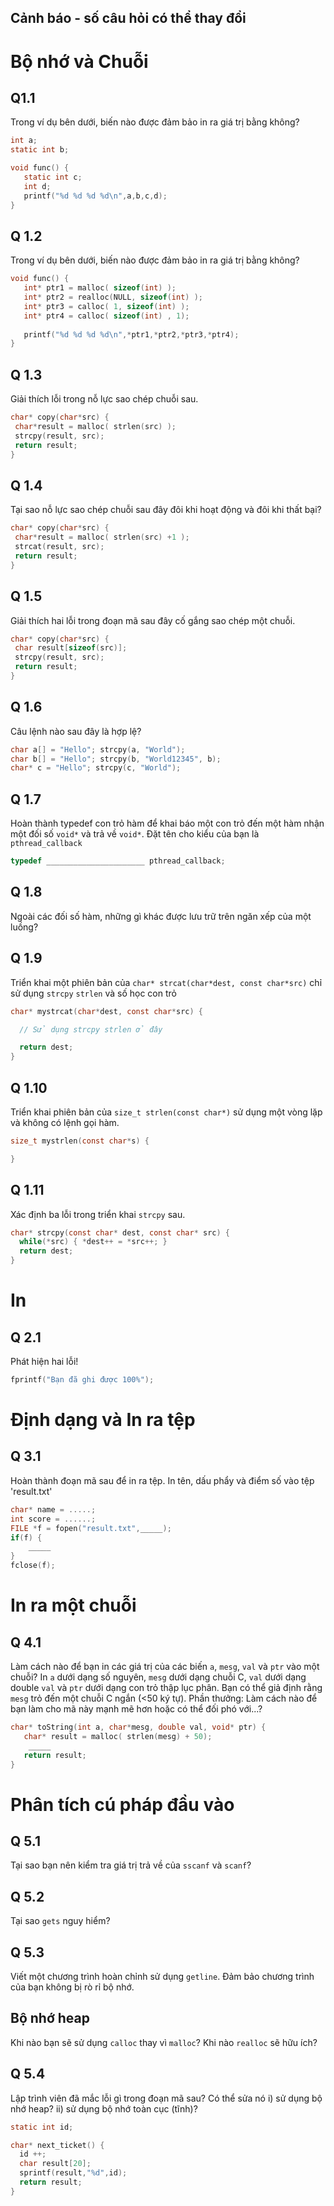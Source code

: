 ## Cảnh báo - số câu hỏi có thể thay đổi
# Bộ nhớ và Chuỗi
## Q1.1
Trong ví dụ bên dưới, biến nào được đảm bảo in ra giá trị bằng không?
````C
int a;
static int b;

void func() {
   static int c;
   int d;
   printf("%d %d %d %d\n",a,b,c,d);
}
````
## Q 1.2
Trong ví dụ bên dưới, biến nào được đảm bảo in ra giá trị bằng không?
````C
void func() {
   int* ptr1 = malloc( sizeof(int) );
   int* ptr2 = realloc(NULL, sizeof(int) );
   int* ptr3 = calloc( 1, sizeof(int) );
   int* ptr4 = calloc( sizeof(int) , 1);
   
   printf("%d %d %d %d\n",*ptr1,*ptr2,*ptr3,*ptr4);
}
````
## Q 1.3
Giải thích lỗi trong nỗ lực sao chép chuỗi sau.
````C
char* copy(char*src) {
 char*result = malloc( strlen(src) ); 
 strcpy(result, src); 
 return result;
}
````
## Q 1.4
Tại sao nỗ lực sao chép chuỗi sau đây đôi khi hoạt động và đôi khi thất bại?

````C
char* copy(char*src) {
 char*result = malloc( strlen(src) +1 ); 
 strcat(result, src); 
 return result;
}
````
## Q 1.5
Giải thích hai lỗi trong đoạn mã sau đây cố gắng sao chép một chuỗi.
````C
char* copy(char*src) {
 char result[sizeof(src)]; 
 strcpy(result, src); 
 return result;
}
````
## Q 1.6
Câu lệnh nào sau đây là hợp lệ?
````C
char a[] = "Hello"; strcpy(a, "World");
char b[] = "Hello"; strcpy(b, "World12345", b);
char* c = "Hello"; strcpy(c, "World");
````

## Q 1.7
Hoàn thành typedef con trỏ hàm để khai báo một con trỏ đến một hàm nhận một đối số `void*` và trả về `void*`. Đặt tên cho kiểu của bạn là `pthread_callback`
````C
typedef ______________________ pthread_callback;
````
## Q 1.8
Ngoài các đối số hàm, những gì khác được lưu trữ trên ngăn xếp của một luồng?

## Q 1.9
Triển khai một phiên bản của `char* strcat(char*dest, const char*src)` chỉ sử dụng `strcpy` `strlen` và số học con trỏ
````C
char* mystrcat(char*dest, const char*src) {

  // Sử dụng strcpy strlen ở đây

  return dest;
}
````
## Q 1.10
Triển khai phiên bản của `size_t strlen(const char*)` sử dụng một vòng lặp và không có lệnh gọi hàm.
````C
size_t mystrlen(const char*s) {

}
````
## Q 1.11
Xác định ba lỗi trong triển khai `strcpy` sau.
````C
char* strcpy(const char* dest, const char* src) {
  while(*src) { *dest++ = *src++; }
  return dest;
}
````



# In
## Q 2.1
Phát hiện hai lỗi!
````C
fprintf("Bạn đã ghi được 100%");
````
# Định dạng và In ra tệp
## Q 3.1
Hoàn thành đoạn mã sau để in ra tệp. In tên, dấu phẩy và điểm số vào tệp 'result.txt'
````C
char* name = .....;
int score = ......;
FILE *f = fopen("result.txt",_____);
if(f) {
    _____
}
fclose(f);
````
# In ra một chuỗi
## Q 4.1

Làm cách nào để bạn in các giá trị của các biến `a`, `mesg`, `val` và `ptr` vào một chuỗi? In `a` dưới dạng số nguyên, `mesg` dưới dạng chuỗi C, `val` dưới dạng double `val` và `ptr` dưới dạng con trỏ thập lục phân. Bạn có thể giả định rằng `mesg` trỏ đến một chuỗi C ngắn (<50 ký tự).
Phần thưởng: Làm cách nào để bạn làm cho mã này mạnh mẽ hơn hoặc có thể đối phó với...?
```C
char* toString(int a, char*mesg, double val, void* ptr) {
   char* result = malloc( strlen(mesg) + 50);
    _____
   return result;
}
```

# Phân tích cú pháp đầu vào
## Q 5.1
Tại sao bạn nên kiểm tra giá trị trả về của `sscanf` và `scanf`?
## Q 5.2
Tại sao `gets` nguy hiểm?

## Q 5.3
Viết một chương trình hoàn chỉnh sử dụng `getline`. Đảm bảo chương trình của bạn không bị rò rỉ bộ nhớ.

## Bộ nhớ heap
Khi nào bạn sẽ sử dụng `calloc` thay vì `malloc`? 
Khi nào `realloc` sẽ hữu ích?

## Q 5.4
Lập trình viên đã mắc lỗi gì trong đoạn mã sau? Có thể sửa nó i) sử dụng bộ nhớ heap? ii) sử dụng bộ nhớ toàn cục (tĩnh)?
```C
static int id;

char* next_ticket() {
  id ++;
  char result[20];
  sprintf(result,"%d",id);
  return result;
}
```


